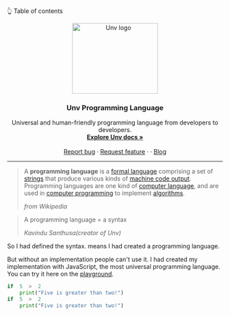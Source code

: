 👆 Table of contents

<p align="center">
  <a href="#nolink">
    <img src="https://unvlang.netlify.app/img/logo.svg" alt="Unv logo" width="200" height="165">
  </a>
</p>

<h3 align="center">Unv Programming Language</h3>

<p align="center">
  Universal and human-friendly programming language from developers to developers.
  <br>
  <a href="https://unvlang.netlify.app/"><strong>Explore Unv docs »</strong></a>
  <br>
  <br>
  <a href="https://github.com/UnvLabs/Unv/issues/new?assignees=-&labels=bug&template=bug_report.yml">Report bug</a>
  ·
  <a href="https://github.com/UnvLabs/Unv/issues/new?assignees=&labels=feature&template=feature_request.yml">Request feature</a>
  ·
  ·
  <a href="https://unvlang.netlify.app/blog/">Blog</a>
</p>

---

> A  **programming language**  is a  [formal language](https://en.wikipedia.org/wiki/Formal_language "Formal language")  comprising a set of  [strings](https://en.wikipedia.org/wiki/Formal_language#Words_over_an_alphabet "Formal language")  that produce various kinds of  [machine code output](https://en.wikipedia.org/wiki/Machine_code "Machine code"). Programming languages are one kind of  [computer language](https://en.wikipedia.org/wiki/Computer_language "Computer language"), and are used in  [computer programming](https://en.wikipedia.org/wiki/Computer_programming "Computer programming")  to implement  [algorithms](https://en.wikipedia.org/wiki/Algorithm "Algorithm").
> 
> _from Wikipedia_

> A programming language = a syntax
> 
> _Kavindu Santhusa(creator of Unv)_

So I had defined the syntax. means I had created a programming language.

But without an implementation people can't use it. I had created my implementation with JavaScript, the most universal programming language. You can try it here on the [playground](https://unv.vercel.app/playground).

```py
if  5  >  2
    print("Five is greater than two!")  
if  5  >  2
    print("Five is greater than two!")
```
